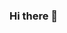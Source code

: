 ### Hi there 👋

<!--
**shelake2002/shelake2002** is a ✨ _special_ ✨ repository because its `README.md` (this file) appears on your GitHub profile.

Here are some# Hello there! 👋

I'm Swati Shelake, a Computer Engineer enthusiast with a hunger for learning and a passion for technology.

🎓 I'm currently pursuing my Bachelor's degree in Computer Engineering.

💻 I'm eager to explore new technologies and expand my knowledge in the ever-evolving world of computer engineering.

🚀 I'm excited about the endless opportunities in the tech industry and eager to contribute to innovative projects.

![Swati's GitHub stats](https://github-readme-stats.vercel.app/api?username=shelake2002&show_icons=true&theme=radical)

[![Top Langs](https://github-readme-stats.vercel.app/api/top-langs/?username=shelake2002&layout=compact)](https://github.com/shelake2002)

🚀 Here's what I'm currently up to:
- 🌱 I'm learning everything I can about 
   **Web Development**: Exploring modern front-end frameworks like React and back-end technologies such as Node.js.
   **Machine Learning**: Learning the fundamentals of machine learning and diving into projects involving natural language processing (NLP) and computer vision.
   **Data Science**: Working with data analysis and visualization tools, as well as diving into machine learning algorithms.
- 👯 I'm always open to collaborating on exciting open-source projects and contributing to the community.

Let's connect, learn, and build together! 🌟

-->
